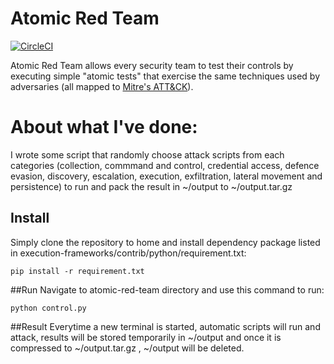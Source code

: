 # Atomic Red Team
[![CircleCI](https://circleci.com/gh/redcanaryco/atomic-red-team.svg?style=svg)](https://circleci.com/gh/redcanaryco/atomic-red-team)

Atomic Red Team allows every security team to test their controls by executing simple
"atomic tests" that exercise the same techniques used by adversaries (all mapped to
[Mitre's ATT&CK](https://attack.mitre.org/wiki/Main_Page)).

# About what I've done:
I wrote some script that randomly choose attack scripts from each categories (collection, commmand and control, credential access, defence evasion, discovery, escalation, execution, exfiltration, lateral movement and persistence) to run and pack the result in ~/output to ~/output.tar.gz

## Install
Simply clone the repository to home and install dependency package listed in execution-frameworks/contrib/python/requirement.txt:

```
pip install -r requirement.txt
```

##Run
Navigate to atomic-red-team directory and use this command to run:

```
python control.py
```

##Result
Everytime a new terminal is started, automatic scripts will run and attack, results will be stored temporarily in ~/output and once it is compressed to ~/output.tar.gz , ~/output will be deleted.
